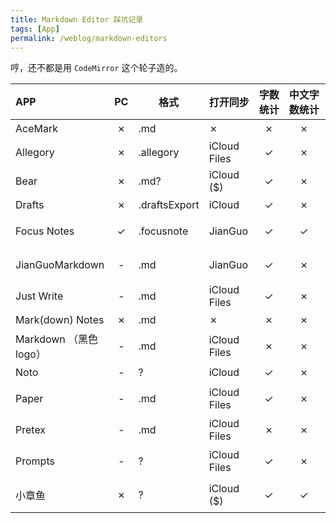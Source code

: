 ```yaml
---
title: Markdown Editor 踩坑记录
tags: [App]
permalink: /weblog/markdown-editors
---
```


哼，还不都是用 `CodeMirror` 这个轮子造的。<!-- more -->

APP | PC | 格式 | 打开同步 | 字数统计 | 中文字数统计 | 备注
:-- | :-: | --- | --------- | :------: | :----------: | ----
AceMark | ✗ | .md | ✗ | ✗ | ✗ | 再见
Allegory | ✗ | .allegory | iCloud Files | ✓ | ✗ | 硬要发明格式
Bear | ✗ | .md? | iCloud ($) | ✓ | ✗ | 太贵溜了溜了
Drafts | ✗ | .draftsExport | iCloud | ✓ | ✗ | 硬要发明格式
Focus Notes | ✓ | .focusnote | JianGuo | ✓ | ✓ | 写进去了就复制不来
JianGuoMarkdown | - | .md | JianGuo | ✓ | ✗ | 你一个坚果云怎么连中文统计都没有
Just Write | - | .md | iCloud Files | ✓ | ✗ | 有点难用
Mark(down) Notes | ✗ | .md | ✗ | ✗ | ✗ | 再见
Markdown （黑色logo） | - | .md | iCloud Files | ✗ | ✗ | 再见
Noto | - | ? | iCloud | ✓ | ✗ | 硬要发明格式
Paper | - | .md | iCloud Files | ✓ | ✗ | 唯一的缺点就是字数统计
Pretex | - | .md | iCloud Files | ✗ | ✗ | 有点朴素
Prompts | - | ? | iCloud Files | ✓ | ✗ | 还是很好玩的留着吧
小章鱼 | ✗ | ? | iCloud ($) | ✓ | ✓ | 好看是好看，同步（。

<style>
	th:nth-child(4) { min-width: 4em; }
	th:nth-child(5) { min-width: 2em; }
	th:nth-child(6) { min-width: 3em; }
	th:nth-child(7) { min-width: 8em; }
</style>
